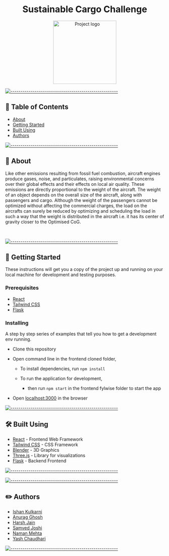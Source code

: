<h1 align="center">Sustainable Cargo Challenge</h1>

<p align="center">
<a href="https://github.com/Team-Hackerman/Flywise"><img width=200px src=""  alt="Project logo"/></a></a>
 
</p>

[![-----------------------------------------------------](https://raw.githubusercontent.com/andreasbm/readme/master/assets/lines/colored.png)](#-table-of-contents)

## 📝 Table of Contents

- [About](#about)
- [Getting Started ](#getting_started)
- [Built Using](#built_using)
- [Authors](#authors)

[![-----------------------------------------------------](https://raw.githubusercontent.com/andreasbm/readme/master/assets/lines/colored.png)](#-about-a-name--abouta)

## 🧐 About <a name = "about"></a>

Like other emissions resulting from fossil fuel combustion, aircraft engines produce gases, noise, and particulates, raising environmental concerns over their global effects and their effects on local air quality. These emissions are directly proportional to the weight of the aircraft. The weight of an object depends on the overall size of the aircraft, along with passengers and cargo. Although the weight of the passengers cannot be optimized without affecting the commercial charges, the load on the aircrafts can surely be reduced by optimizing and scheduling  the load in such a way  that  the weight is  distributed  in the aircraft i.e.  it has its center of gravity  closer to the Optimised CoG. 

<br/>

[![-----------------------------------------------------](https://raw.githubusercontent.com/andreasbm/readme/master/assets/lines/colored.png)](#-getting-started-a-name--getting_starteda)

## 🏁 Getting Started <a name = "getting_started"></a>

These instructions will get you a copy of the project up and running on your local machine for development and testing purposes.

### Prerequisites

- [React](https://reactjs.org/)
- [Tailwind CSS](https://tailwindcss.com/)
- [Flask](https://flask.palletsprojects.com/en/2.2.x/)

### Installing

A step by step series of examples that tell you how to get a development env running.

- Clone this repository
- Open command line in the frontend cloned folder,

  - To install dependencies, run `npm install`

  - To run the application for development,

    - then run `npm start` in the frontend fylwise folder to start the app

- Open [localhost:3000](localhost:3000) in the browser

[![-----------------------------------------------------](https://raw.githubusercontent.com/andreasbm/readme/master/assets/lines/colored.png)](#-built-using-a-name--built_usinga)

## :hammer_and_wrench: Built Using <a name = "built_using"></a>

- [React](https://reactjs.org/) - Frontend Web Framework
- [Tailwind CSS](https://tailwindcss.com/) - CSS Framework
- [Blender]() - 3D Graphics
- [Three.js](https://github.com/DomParfitt/graphviz-react#readme) - Library for visualizations
- [Flask](https://flask.palletsprojects.com/en/2.2.x/) - Backend Frontend

[![-----------------------------------------------------](https://raw.githubusercontent.com/andreasbm/readme/master/assets/lines/colored.png)](#-authors-a-name--authorsa)


[![-----------------------------------------------------](https://raw.githubusercontent.com/andreasbm/readme/master/assets/lines/colored.png)](#-authors-a-name--authorsa)

## :pencil2: Authors <a name="authors"></a>

- [Ishan Kulkarni](https://www.linkedin.com/in/anurag-g-a01531198)
- [Anurag Ghosh](https://www.linkedin.com/in/kulkarniishan)
- [Harsh Jain](https://github.com/harsh3401)
- [Samved Joshi](https://github.com/samvedjoshi)
- [Naman Mehta](https://github.com/shadyskies)
- [Yash Chaudhari](https://github.com/YashChaudhari241)

[![-----------------------------------------------------](https://raw.githubusercontent.com/andreasbm/readme/master/assets/lines/colored.png)](#-built-using-a-name--built_usinga)

